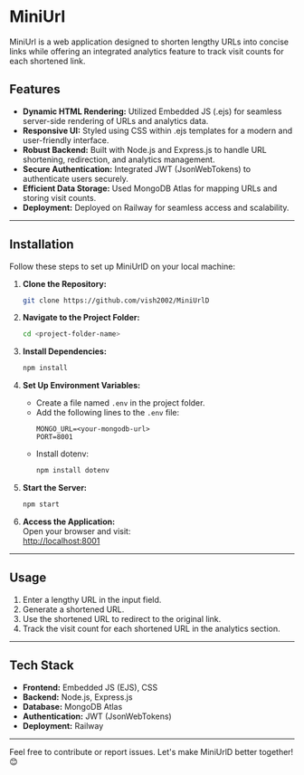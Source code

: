 # MiniUrl

MiniUrl is a web application designed to shorten lengthy URLs into concise links while offering an integrated analytics feature to track visit counts for each shortened link.  

## Features  
- **Dynamic HTML Rendering:** Utilized Embedded JS (.ejs) for seamless server-side rendering of URLs and analytics data.  
- **Responsive UI:** Styled using CSS within .ejs templates for a modern and user-friendly interface.  
- **Robust Backend:** Built with Node.js and Express.js to handle URL shortening, redirection, and analytics management.  
- **Secure Authentication:** Integrated JWT (JsonWebTokens) to authenticate users securely.  
- **Efficient Data Storage:** Used MongoDB Atlas for mapping URLs and storing visit counts.  
- **Deployment:** Deployed on Railway for seamless access and scalability.  

---

## Installation  

Follow these steps to set up MiniUrlD on your local machine:  

1. **Clone the Repository:**  
   ```bash  
   git clone https://github.com/vish2002/MiniUrlD
   ```  

2. **Navigate to the Project Folder:**  
   ```bash  
   cd <project-folder-name>  
   ```  

3. **Install Dependencies:**  
   ```bash  
   npm install  
   ```  

4. **Set Up Environment Variables:**  
   - Create a file named `.env` in the project folder.  
   - Add the following lines to the `.env` file:  
     ```env  
     MONGO_URL=<your-mongodb-url>  
     PORT=8001  
     ```  
   - Install dotenv:  
     ```bash  
     npm install dotenv  
     ```  

5. **Start the Server:**  
   ```bash  
   npm start  
   ```  

6. **Access the Application:**  
   Open your browser and visit:  
   [http://localhost:8001](http://localhost:8001)  

---

## Usage  

1. Enter a lengthy URL in the input field.  
2. Generate a shortened URL.  
3. Use the shortened URL to redirect to the original link.  
4. Track the visit count for each shortened URL in the analytics section.  

---

## Tech Stack  

- **Frontend:** Embedded JS (EJS), CSS  
- **Backend:** Node.js, Express.js  
- **Database:** MongoDB Atlas  
- **Authentication:** JWT (JsonWebTokens)  
- **Deployment:** Railway  

---

Feel free to contribute or report issues. Let's make MiniUrlD better together! 😊  
